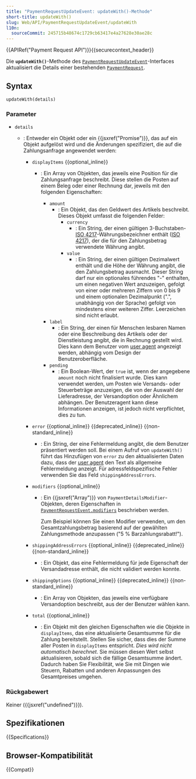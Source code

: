 ```yaml
---
title: "PaymentRequestUpdateEvent: updateWith()-Methode"
short-title: updateWith()
slug: Web/API/PaymentRequestUpdateEvent/updateWith
l10n:
  sourceCommit: 245715b48674c1729cb63417e4a27628e30ae28c
---
```


{{APIRef("Payment Request API")}}{{securecontext_header}}

Die **`updateWith()`**-Methode des [`PaymentRequestUpdateEvent`](/de/docs/Web/API/PaymentRequestUpdateEvent)-Interfaces aktualisiert die Details einer bestehenden [`PaymentRequest`](/de/docs/Web/API/PaymentRequest).

## Syntax

```js-nolint
updateWith(details)
```

### Parameter

- `details`

  - : Entweder ein Objekt oder ein {{jsxref("Promise")}}, das auf ein Objekt aufgelöst wird und die Änderungen spezifiziert, die auf die Zahlungsanfrage angewendet werden:

    - `displayItems` {{optional_inline}}

      - : Ein Array von Objekten, das jeweils eine Position für die Zahlungsanfrage beschreibt. Diese stellen die Posten auf einem Beleg oder einer Rechnung dar, jeweils mit den folgenden Eigenschaften:

        - `amount`
          - : Ein Objekt, das den Geldwert des Artikels beschreibt. Dieses Objekt umfasst die folgenden Felder:
            - `currency`
              - : Ein String, der einen gültigen 3-Buchstaben-[ISO 4217](https://www.iso.org/iso-4217-currency-codes.html)-Währungsbezeichner enthält ([ISO 4217](https://en.wikipedia.org/wiki/ISO_4217)), der die für den Zahlungsbetrag verwendete Währung angibt.
            - `value`
              - : Ein String, der einen gültigen Dezimalwert enthält und die Höhe der Währung angibt, die den Zahlungsbetrag ausmacht. Dieser String darf nur ein optionales führendes "-" enthalten, um einen negativen Wert anzuzeigen, gefolgt von einer oder mehreren Ziffern von 0 bis 9 und einem optionalen Dezimalpunkt (".", unabhängig von der Sprache) gefolgt von mindestens einer weiteren Ziffer. Leerzeichen sind nicht erlaubt.
        - `label`
          - : Ein String, der einen für Menschen lesbaren Namen oder eine Beschreibung des Artikels oder der Dienstleistung angibt, die in Rechnung gestellt wird. Dies kann dem Benutzer vom [user agent](/de/docs/Glossary/user_agent) angezeigt werden, abhängig vom Design der Benutzeroberfläche.
        - `pending`
          - : Ein Boolean-Wert, der `true` ist, wenn der angegebene `amount` noch nicht finalisiert wurde. Dies kann verwendet werden, um Posten wie Versands- oder Steuerbeträge anzuzeigen, die von der Auswahl der Lieferadresse, der Versandoption oder Ähnlichem abhängen. Der Benutzeragent kann diese Informationen anzeigen, ist jedoch nicht verpflichtet, dies zu tun.

    - `error` {{optional_inline}} {{deprecated_inline}} {{non-standard_inline}}

      - : Ein String, der eine Fehlermeldung angibt, die dem Benutzer präsentiert werden soll. Bei einem Aufruf von `updateWith()` führt das Hinzufügen von `error` zu den aktualisierten Daten dazu, dass der [user agent](/de/docs/Glossary/user_agent) den Text als allgemeine Fehlermeldung anzeigt. Für adressfeldspezifische Fehler verwenden Sie das Feld `shippingAddressErrors`.

    - `modifiers` {{optional_inline}}

      - : Ein {{jsxref("Array")}} von `PaymentDetailsModifier`-Objekten, deren Eigenschaften in [`PaymentRequestEvent.modifiers`](/de/docs/Web/API/PaymentRequestEvent/modifiers) beschrieben werden.

        Zum Beispiel können Sie einen Modifier verwenden, um den Gesamtzahlungsbetrag basierend auf der gewählten Zahlungsmethode anzupassen ("5 % Barzahlungsrabatt!").

    - `shippingAddressErrors` {{optional_inline}} {{deprecated_inline}} {{non-standard_inline}}
      - : Ein Objekt, das eine Fehlermeldung für jede Eigenschaft der Versandadresse enthält, die nicht validiert werden konnte.
    - `shippingOptions` {{optional_inline}} {{deprecated_inline}} {{non-standard_inline}}
      - : Ein Array von Objekten, das jeweils eine verfügbare Versandoption beschreibt, aus der der Benutzer wählen kann.
    - `total` {{optional_inline}}
      - : Ein Objekt mit den gleichen Eigenschaften wie die Objekte in `displayItems`, das eine aktualisierte Gesamtsumme für die Zahlung bereitstellt. Stellen Sie sicher, dass dies der Summe aller Posten in `displayItems` entspricht. _Dies wird nicht automatisch berechnet_. Sie müssen diesen Wert selbst aktualisieren, sobald sich die fällige Gesamtsumme ändert. Dadurch haben Sie Flexibilität, wie Sie mit Dingen wie Steuern, Rabatten und anderen Anpassungen des Gesamtpreises umgehen.

### Rückgabewert

Keiner ({{jsxref("undefined")}}).

## Spezifikationen

{{Specifications}}

## Browser-Kompatibilität

{{Compat}}
